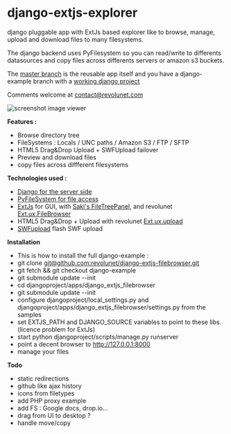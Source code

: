 django-extjs-explorer
=====================

django pluggable app with ExtJs based explorer like to browse, manage, upload and download files to many filesystems.

The django backend uses PyFilesystem so you can read/write to differents datasources and copy files across differents servers or amazon s3 buckets.

The  [master branch][12] is the reusable app itself and you have a django-example branch with a [working django project][13]

Comments welcome at [contact@revolunet.com][8]
 
![screenshot image viewer][9]

**Features :**

 * Browse directory tree
 * FileSystems : Locals / UNC paths / Amazon S3 / FTP / SFTP
 * HTML5 Drag&Drop Upload + SWFUpload failover
 * Preview and download files
 * copy files across diffferent filesystems
 
 
**Technologies used :**

 * [Django for the server side][1]
 * [PyFileSystem for file access][2]
 * [ExtJs][3] for GUI, with [Saki's FileTreePanel][4], and revolunet [Ext.ux.FileBrowser][5]
 * HTML5 Drag&Drop + Upload with revolunet [Ext.ux.upload][6]
 * [SWFupload][7] flash SWF upload
 
 
**Installation**

 * This is how to install the full django-example :
 * git clone [git@github.com:revolunet/django-extjs-filebrowser.git][11]
 * git fetch && git checkout django-example
 * git submodule update --init
 * cd djangoproject/apps/django_extjs_filebrowser
 * git submodule update --init
 * configure djangoproject/local_settings.py and djangoproject/apps/django_extjs_filebrowser/settings.py from the samples
 * set EXTJS_PATH and DJANGO_SOURCE variables to point to these libs. (licence problem for ExtJs)
 * start python djangoproject/scripts/manage.py runserver
 * point a decent browser to http://127.0.0.1:8000
 * manage your files
 
**Todo**

 * static redirections
 * github like ajax history
 * icons from filetypes
 * add PHP proxy example
 * add FS : Google docs, drop.io...
 * drag from UI to desktop ?
 * handle move/copy


  [1]: http://www.djangoproject.com
  [2]: http://code.google.com/p/pyfilesystem/
  [3]: http://www.sencha.com
  [4]: http://filetree.extjs.eu/
  [5]: https://github.com/revolunet/Ext.ux.filebrowser
  [6]: https://github.com/revolunet/Ext.ux.upload
  [7]: http://www.swfupload.org
  [8]: mailto:contact@revolunet.com
  [9]: https://github.com/revolunet/django-extjs-filebrowser/raw/django-example/example.jpg
  [10]: https://github.com/revolunet/django-extjs-filebrowser/tree/master/djangoproject/apps/django_extjs_filebrowser
  [11]: git@github.com:revolunet/django-extjs-filebrowser.git
  [12]: https://github.com/revolunet/django-extjs-filebrowser/tree/master
  [13]: https://github.com/revolunet/django-extjs-filebrowser/tree/django-example